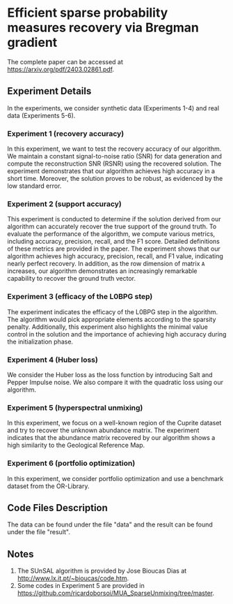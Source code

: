 # Efficient sparse probability measures recovery via Bregman gradient
The complete paper can be accessed at <https://arxiv.org/pdf/2403.02861.pdf>. 

## Experiment Details
In the experiments, we consider synthetic data (Experiments 1-4) and real data (Experiments 5-6). 

### Experiment 1 (recovery accuracy)
In this experiment, we want to test the recovery accuracy of our algorithm. We maintain a constant signal-to-noise ratio (SNR) for data generation and compute the reconstruction SNR (RSNR) using the recovered solution.
The experiment demonstrates that our algorithm achieves high accuracy in a short time. Moreover, the solution proves to be robust, as evidenced by the low standard error. 

### Experiment 2 (support accuracy)
This experiment is conducted to determine if the solution derived from our algorithm can accurately recover the true support of the ground truth. To evaluate the performance of the algorithm, we compute various metrics, including accuracy, precision, recall, and the F1 score. Detailed definitions of these metrics are provided in the paper.
The experiment shows that our algorithm achieves high accuracy, precision, recall, and F1 value, indicating nearly perfect recovery. In addition, as the row dimension of matrix `A` increases, our algorithm demonstrates an increasingly remarkable capability to recover the ground truth vector. 

### Experiment 3 (efficacy of the L0BPG step)
The experiment indicates the efficacy of the L0BPG step in the algorithm. The algorithm would pick appropriate elements according to the sparsity penalty. Additionally, this experiment also highlights the minimal value control in the solution and the importance of achieving high accuracy during the initialization phase.

### Experiment 4 (Huber loss)
We consider the Huber loss as the loss function by introducing Salt and Pepper Impulse noise. We also compare it with the quadratic loss using our algorithm.

### Experiment 5 (hyperspectral unmixing)
In this experiment, we focus on a well-known region of the Cuprite dataset and try to recover the unknown abundance matrix. The experiment indicates that the abundance matrix recovered by our algorithm shows a high similarity to the Geological Reference Map. 

### Experiment 6 (portfolio optimization)
In this experiment, we consider portfolio optimization and use a benchmark dataset from the OR-Library. 

## Code Files Description
The data can be found under the file "data" and the result can be found under the file "result".

## Notes
1. The SUnSAL algorithm is provided by Jose Bioucas Dias at <http://www.lx.it.pt/~bioucas/code.htm>. 
2. Some codes in Experiment 5 are provided in <https://github.com/ricardoborsoi/MUA_SparseUnmixing/tree/master>.

